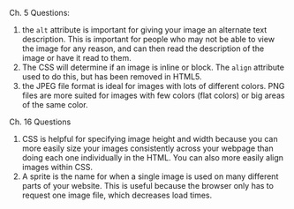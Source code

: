 Ch. 5 Questions:

1. the `alt` attribute is important for giving your image an alternate text description. This is important for people who may not be able to view the image for any reason, and can then read the description of the image or have it read to them.
2. The CSS will determine if an image is inline or block. The `align` attribute used to do this, but has been removed in HTML5.
3. the JPEG file format is ideal for images with lots of different colors. PNG files are more suited for images with few colors (flat colors) or big areas of the same color.

Ch. 16 Questions

1. CSS is helpful for specifying image height and width because you can more easily size your images consistently across your webpage than doing each one individually in the HTML. You can also more easily align images within CSS.
2. A sprite is the name for when a single image is used on many different parts of your website. This is useful because the browser only has to request one image file, which decreases load times. 
